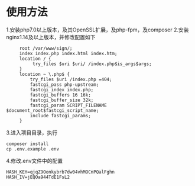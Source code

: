 # 使用方法
1.安装php7.0以上版本，及其OpenSSL扩展，及php-fpm，及composer
2.安装nginx1.14及以上版本，并修改配置如下
```nginx
     root /var/www/sign/;
     index index.php index.html index.htm;
     location / {
          try_files $uri $uri/ /index.php$is_args$args;
     }
     location ~ \.php$ {
         try_files $uri /index.php =404;
         fastcgi_pass php-upstream;
         fastcgi_index index.php;
         fastcgi_buffers 16 16k;
         fastcgi_buffer_size 32k;
         fastcgi_param SCRIPT_FILENAME $document_root$fastcgi_script_name;
         include fastcgi_params;
     }

```
3.进入项目目录，执行
```shell
composer install
cp .env.example .env
```
4.修改.env文件中的配置
```env
HASH_KEY=qjqZ9Oonkybrb7dw04vhMOCnPQalFghn
HASH_IV=jEQOa944TdE1FsL2
```
